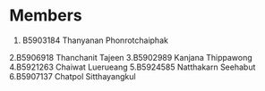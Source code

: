Members
=======

  1. B5903184 Thanyanan Phonrotchaiphak

  2.B5906918 Thanchanit Tajeen
  3.B5902989 Kanjana Thippawong
4.B5921263 Chaiwat Luerueang
5.B5924585 Natthakarn Seehabut
6.B5907137 Chatpol Sitthayangkul